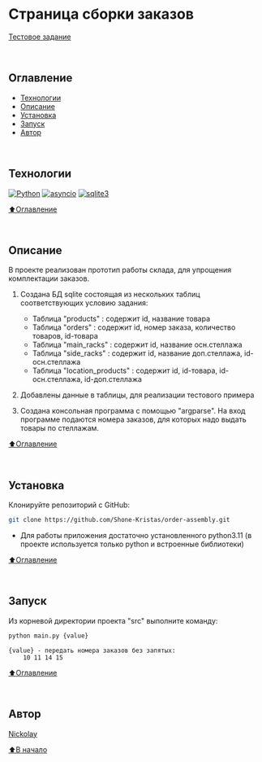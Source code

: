 # Страница сборки заказов

[Тестовое задание](https://docs.google.com/document/d/1Zk9DwDkMWN4oFxTBSC3YsDvXMSYQZzDic9EhyIokN7Q/edit)

<br>

## Оглавление
- [Технологии](#технологии)
- [Описание](#описание)
- [Установка](#установка)
- [Запуск](#запуск)
- [Автор](#автор)

<br>

## Технологии

[![Python](https://img.shields.io/badge/python-3.11-blue?logo=python)](https://www.python.org/)
[![asyncio](https://img.shields.io/badge/-argparse-464646?logo=argparse)](https://docs.python.org/3/library/argparse.html)
[![sqlite3](https://img.shields.io/badge/-sqlite3-464646?logo=sqlite3)](https://docs.python.org/3/library/sqlite3.html)

[⬆️Оглавление](#оглавление)

<br>

## Описание

В проекте реализован прототип работы склада, для упрощения комплектации заказов.

1. Создана БД sqlite состоящая из нескольких таблиц соответствующих условию задания:
   - Таблица "products" : содержит id, название товара
   - Таблица "orders" : содержит id, номер заказа, количество товаров, id-товара
   - Таблица "main_racks" : содержит id, название осн.стеллажа
   - Таблица "side_racks" : содержит id, название доп.стеллажа, id-осн.стеллажа
   - Таблица "location_products" : содержит id, id-товара, id-осн.стеллажа, id-доп.стеллажа

2. Добавлены данные в таблицы, для реализации тестового примера

3. Создана консольная программа с помощью "argparse". На вход программе подаются номера заказов, для которых надо выдать товары по стеллажам.

[⬆️Оглавление](#оглавление)

<br>

## Установка

Клонируйте репозиторий с GitHub:

```bash
git clone https://github.com/Shone-Kristas/order-assembly.git
```
 - Для работы приложения достаточно установленного python3.11 (в проекте используется только python и встроенные библиотеки)

[⬆️Оглавление](#оглавление)

<br>

## Запуск

Из корневой директории проекта "src" выполните команду:
```bash
python main.py {value}
```
    {value} - передать номера заказов без запятых:
        10 11 14 15

[⬆️Оглавление](#оглавление)

<br>

## Автор
[Nickolay](https://github.com/Shone-Kristas)

[⬆️В начало](#проект-страница-сборки-заказов)
